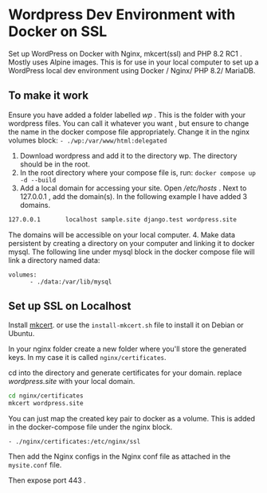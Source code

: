 # Wordpress Dev Environment with Docker on SSL

Set up WordPress on Docker with Nginx, mkcert(ssl) and PHP 8.2 RC1 . Mostly uses Alpine images.
This is for use in your local computer to set up a WordPress local dev environment using Docker / Nginx/ PHP 8.2/ MariaDB.

## To make it work

Ensure you have added a folder labelled *wp* . This is the folder with your wordpress files. You can call it whatever you want , but ensure to change the name in the docker compose file appropriately. Change it in the nginx volumes block:
`- ./wp:/var/www/html:delegated`

1. Download wordpress and add it to the directory wp. The directory should be in the root.
2. In the root directory where your compose file is, run:
`docker compose up -d --build`
3. Add a local domain for accessing your site. Open */etc/hosts* . Next to 127.0.0.1 , add the domain(s). In the following example I have added 3 domains.

```bash
127.0.0.1       localhost sample.site django.test wordpress.site 
```

The domains will be accessible on your local computer.
4. Make data persistent by creating a directory on your computer and linking it to docker mysql. The following line under mysql block in the docker compose file will link a directory named data:

```docker
volumes:
      - ./data:/var/lib/mysql
```

## Set up SSL on Localhost

Install [mkcert](https://github.com/FiloSottile/mkcert#installation). or use the `install-mkcert.sh` file to install it on Debian or Ubuntu.

In your nginx folder create a new folder where you'll store the generated keys. In my case it is called `nginx/certificates`.

cd into the directory and generate  certificates for your domain. replace *wordpress.site* with your local domain.

```bash
cd nginx/certificates
mkcert wordpress.site
```

You can just map the created key pair to docker as a volume. This is added in the docker-compose file under the nginx block.

```docker
- ./nginx/certificates:/etc/nginx/ssl
```

Then add the Nginx configs in the Nginx conf file as attached in the `mysite.conf` file.

Then expose port 443 .
